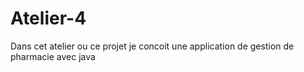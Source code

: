 # Atelier-4
Dans cet atelier ou ce projet je concoit une application de gestion de pharmacie avec java

